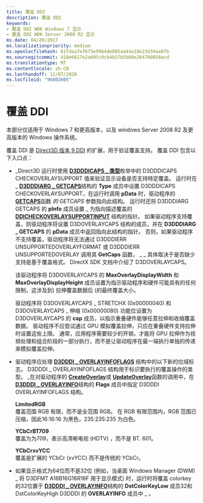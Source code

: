 ```yaml
---
title: 覆盖 DDI
description: 覆盖 DDI
keywords:
- 覆盖 DDI WDK Windows 7 显示
- 覆盖 DDI WDK Server 2008 R2 显示
ms.date: 04/20/2017
ms.localizationpriority: medium
ms.openlocfilehash: 61fdaa7ef675e99b4de895aa44a18e23d34ae87b
ms.sourcegitcommit: 418e6617e2a695c9cb4b37b5b60e264760858acd
ms.translationtype: MT
ms.contentlocale: zh-CN
ms.lasthandoff: 12/07/2020
ms.locfileid: "96802605"
---
```

# <a name="overlay-ddi"></a>覆盖 DDI


本部分仅适用于 Windows 7 和更高版本，以及 windows Server 2008 R2 及更高版本的 Windows 操作系统。

覆盖 DDI 是 [Direct3D 版本 9 DDI](/windows-hardware/drivers/ddi/d3dumddi/index) 的扩展，用于验证覆盖支持。 覆盖 DDI 包含以下入口点：

-   \_Direct3D 运行时使用 [**D3DDDICAPS \_ 类型**](/windows-hardware/drivers/ddi/d3dumddi/ne-d3dumddi-_d3dddicaps_type)枚举中的 D3DDDICAPS CHECKOVERLAYSUPPORT 值来验证显示设备是否支持特定覆盖。 运行时在 \_ [**D3DDDIARG \_ GETCAPS**](/windows-hardware/drivers/ddi/d3dumddi/ns-d3dumddi-_d3dddiarg_getcaps)结构的 **Type** 成员中设置 D3DDDICAPS CHECKOVERLAYSUPPORT，在运行时调用 **pData** 时，驱动程序的 [**GETCAPS**](/windows-hardware/drivers/ddi/d3dumddi/nc-d3dumddi-pfnd3dddi_getcaps)函数 *的 GETCAPS* 参数指向此结构。 运行时还将 D3DDDIARG GETCAPS 的 **pInfo** 成员设置 \_ 为指向描述覆盖的 [**DDICHECKOVERLAYSUPPORTINPUT**](/windows-hardware/drivers/ddi/d3dumddi/ns-d3dumddi-_ddicheckoverlaysupportinput) 结构的指针。 如果驱动程序支持覆盖，则驱动程序将设置 D3DOVERLAYCAPS 结构的成员，并在 **D3DDDIARG \_ GETCAPS** 的 **pData** 成员中返回指向此结构的指针。 否则，如果驱动程序不支持覆盖，驱动程序将无法通过 D3DDDIERR UNSUPPORTEDOVERLAYFORMAT 或 D3DDDIERR UNSUPPORTEDOVERLAY 调用其 **GetCaps** 函数， \_ \_ 具体取决于是否缺少支持是基于覆盖格式。 DirectX SDK 文档中介绍了 D3DOVERLAYCAPS。

    该驱动程序将 D3DOVERLAYCAPS 的 **MaxOverlayDisplayWidth** 和 **MaxOverlayDisplayHeight** 成员设置为指示驱动程序和硬件可能具有的任何限制，这涉及到) 拉伸覆盖数据后 (的最终覆盖大小。

    驱动程序将 D3DOVERLAYCAPS \_ STRETCHX (0x00000040) 和 D3DOVERLAYCAPS \_ 伸缩 (0x00000080) 功能位设置为 D3DOVERLAYCAPS 的 **cap** 成员，以指示重叠硬件能够任意拉伸和收缩覆盖数据。 驱动程序不应尝试通过 GPU 模拟覆盖拉伸，只应在重叠硬件支持拉伸时设置这些上限。 通常，应用程序需要较少的开销，才能将 GPU 拉伸作为视频处理和组合阶段的一部分执行，而不是让驱动程序在最一端执行单独的传递来模拟覆盖拉伸。

-   驱动程序应处理 [**D3DDDI \_ OVERLAYINFOFLAGS**](/windows-hardware/drivers/ddi/d3dumddi/ns-d3dumddi-_d3dddi_overlayinfoflags) 结构中的以下新的位域标志。 D3DDDI \_ OVERLAYINFOFLAGS 结构用于标识要执行的覆盖操作的类型。 \_在对驱动程序的 [**CreateOverlay**](/windows-hardware/drivers/ddi/d3dumddi/nc-d3dumddi-pfnd3dddi_createoverlay)或 [**UpdateOverlay**](/windows-hardware/drivers/ddi/d3dumddi/nc-d3dumddi-pfnd3dddi_updateoverlay)函数的调用中，在 [**D3DDDI \_ OVERLAYINFO**](/windows-hardware/drivers/ddi/d3dumddi/ns-d3dumddi-_d3dddi_overlayinfo)结构的 **Flags** 成员中指定 D3DDDI OVERLAYINFOFLAGS 结构。

    <span id="LimitedRGB"></span><span id="limitedrgb"></span><span id="LIMITEDRGB"></span>**LimitedRGB**  
    覆盖范围 RGB 有限，而不是全范围 RGB。 在 RGB 有限范围内，RGB 范围已压缩，因此16:16:16 为黑色，235:235:235 为白色。

    <span id="YCbCrBT709"></span><span id="ycbcrbt709"></span><span id="YCBCRBT709"></span>**YCbCrBT709**  
    覆盖为为709，表示高清晰电视 (HDTV) ，而不是 BT. 601。

    <span id="YCbCrxvYCC"></span><span id="ycbcrxvycc"></span><span id="YCBCRXVYCC"></span>**YCbCrxvYCC**  
    覆盖是扩展的 YCbCr (xvYCC) 而不是传统的 YCbCr。

-   如果显示格式为64位而不是32位 (例如，当桌面 Windows Manager (DWM) \_ 将 D3DFMT A16B16G16R16F 用于显示模式) 时，运行时将覆盖 colorkey 的32位置于 [**D3DDDI \_ OVERLAYINFO**](/windows-hardware/drivers/ddi/d3dumddi/ns-d3dumddi-_d3dddi_overlayinfo)结构的 **DstColorKeyLow** 成员32和 DstColorKeyHigh D3DDDI 的 **OVERLAYINFO** 成员中 \_ 。

 

